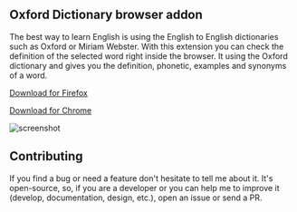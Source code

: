 ## Oxford Dictionary browser addon

The best way to learn English is using the English to English dictionaries such as Oxford or Miriam Webster. With this extension you can check the definition of the selected word right inside the browser. 
It using the Oxford dictionary and gives you the definition, phonetic, examples and synonyms of a word. 

[Download for Firefox](https://addons.mozilla.org/en-US/firefox/addon/oxford-dictionary-addon)

[Download for Chrome](https://chrome.google.com/webstore/detail/english-to-english-dictio/aggmgejbkkjpgapfhbigiceaeaabfnpo)

![screenshot](https://user-images.githubusercontent.com/1223848/57301498-c712fc80-710b-11e9-8a92-bcad9fce1c2e.jpg)


## Contributing
If you find a bug or need a feature don't hesitate to tell me about it. It's open-source, so, if you are a developer or you can help me to improve it (develop, documentation, design, etc.), open an issue or send a PR.


